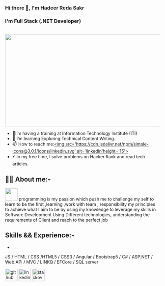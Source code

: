 ### Hi there 👋, I'm Hadeer Reda Sakr
### I'm Full Stack (.NET Developer)
<br>
<img src='https://cdn.dribbble.com/users/1364029/screenshots/16093268/media/68e82a7fb4904614a9066d6b540c14b2.gif' height='300px' width='600px' >


- 🔭I’m having a training at Information Technology Institute (ITI) 
- 🌱 I’m learning Exploring Technical Content Writing. 
- 📫 How to reach me:[<img src='https://cdn.jsdelivr.net/npm/simple-icons@3.0.1/icons/linkedin.svg' alt='linkedin'height='15'>](https://www.linkedin.com/in/https://www.linkedin.com/in/hadeer-sakr-0a7430185//)  
- ⚡ In my free time, I solve problems on Hacker Rank and read tech articles. 
 
## 👨‍💻 About me:-

 
  <span>  <img src='https://media1.giphy.com/media/lP8xu5t2DLGG045H8F/giphy.gif' height='40px' width='40px'> programming is my passion which push me to challenge my self to learn to be the first ,learning ,work with team , responsibility my principles to achieve what I aim to be by using my knowledge to leverage my skills in Software Development Using Different technologies, understanding the requirements of Client and reach to the perfect job  </span>



## Skills && Experience:-  
* 
JS / HTML / CSS /HTML5 / CSS3 / Angular / Bootstrap5 / C# / ASP.NET / Web.APi / MVC / LINKQ / EFCore / SQL server




 [<img src='https://cdn.jsdelivr.net/npm/simple-icons@3.0.1/icons/github.svg' alt='github' height='40'>](https://github.com/Hadeer-reda-sakr) 
 [<img src='https://cdn.jsdelivr.net/npm/simple-icons@3.0.1/icons/linkedin.svg' alt='linkedin' height='40'>](https://www.linkedin.com/in/https://www.linkedin.com/in/hadeer-sakr-0a7430185//) 
 [<img src='https://cdn.jsdelivr.net/npm/simple-icons@3.0.1/icons/stackoverflow.svg' alt='stackoverflow' height='40'>](https://stackoverflow.com/users/https://stackoverflow.com/users/22487568/hadeer-sakr)  



